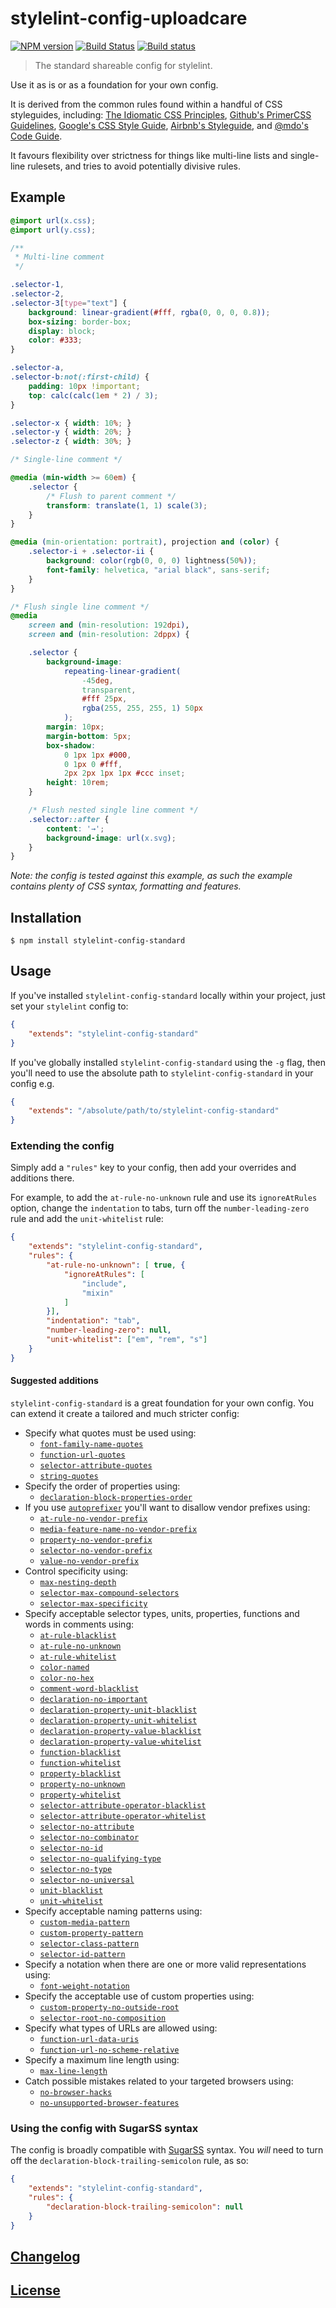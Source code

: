 # stylelint-config-uploadcare

[![NPM version](http://img.shields.io/npm/v/stylelint-config-standard.svg)](https://www.npmjs.org/package/stylelint-config-standard) [![Build Status](https://travis-ci.org/stylelint/stylelint-config-standard.svg?branch=master)](https://travis-ci.org/stylelint/stylelint-config-standard) [![Build status](https://ci.appveyor.com/api/projects/status/o8rfhyax6n7bjnlt/branch/master?svg=true)](https://ci.appveyor.com/project/stylelint/stylelint-config-standard/branch/master)

> The standard shareable config for stylelint.

Use it as is or as a foundation for your own config.

It is derived from the common rules found within a handful of CSS styleguides, including: [The Idiomatic CSS Principles](https://github.com/necolas/idiomatic-css),
[Github's PrimerCSS Guidelines](http://primercss.io/guidelines/#scss),
[Google's CSS Style Guide](https://google.github.io/styleguide/htmlcssguide.xml#CSS_Formatting_Rules), [Airbnb's Styleguide](https://github.com/airbnb/css#css), and [@mdo's Code Guide](http://codeguide.co/#css).

It favours flexibility over strictness for things like multi-line lists and single-line rulesets, and tries to avoid potentially divisive rules.

## Example

```css
@import url(x.css);
@import url(y.css);

/**
 * Multi-line comment
 */

.selector-1,
.selector-2,
.selector-3[type="text"] {
	background: linear-gradient(#fff, rgba(0, 0, 0, 0.8));
	box-sizing: border-box;
	display: block;
	color: #333;
}

.selector-a,
.selector-b:not(:first-child) {
	padding: 10px !important;
	top: calc(calc(1em * 2) / 3);
}

.selector-x { width: 10%; }
.selector-y { width: 20%; }
.selector-z { width: 30%; }

/* Single-line comment */

@media (min-width >= 60em) {
	.selector {
		/* Flush to parent comment */
		transform: translate(1, 1) scale(3);
	}
}

@media (min-orientation: portrait), projection and (color) {
	.selector-i + .selector-ii {
		background: color(rgb(0, 0, 0) lightness(50%));
		font-family: helvetica, "arial black", sans-serif;
	}
}

/* Flush single line comment */
@media
	screen and (min-resolution: 192dpi),
	screen and (min-resolution: 2dppx) {

	.selector {
		background-image:
			repeating-linear-gradient(
				-45deg,
				transparent,
				#fff 25px,
				rgba(255, 255, 255, 1) 50px
			);
		margin: 10px;
		margin-bottom: 5px;
		box-shadow:
			0 1px 1px #000,
			0 1px 0 #fff,
			2px 2px 1px 1px #ccc inset;
		height: 10rem;
	}

	/* Flush nested single line comment */
	.selector::after {
		content: '→';
		background-image: url(x.svg);
	}
}
```

*Note: the config is tested against this example, as such the example contains plenty of CSS syntax, formatting and features.*

## Installation

```console
$ npm install stylelint-config-standard
```

## Usage

If you've installed `stylelint-config-standard` locally within your project, just set your `stylelint` config to:

```json
{
	"extends": "stylelint-config-standard"
}
```

If you've globally installed `stylelint-config-standard` using the `-g` flag, then you'll need to use the absolute path to `stylelint-config-standard` in your config e.g.

```json
{
	"extends": "/absolute/path/to/stylelint-config-standard"
}
```

### Extending the config

Simply add a `"rules"` key to your config, then add your overrides and additions there.

For example, to add the `at-rule-no-unknown` rule and use its `ignoreAtRules` option, change the `indentation` to tabs, turn off the `number-leading-zero` rule and add the `unit-whitelist` rule:

```json
{
	"extends": "stylelint-config-standard",
	"rules": {
		"at-rule-no-unknown": [ true, {
			"ignoreAtRules": [
				"include",
				"mixin"
			]
		}],
		"indentation": "tab",
		"number-leading-zero": null,
		"unit-whitelist": ["em", "rem", "s"]
	}
}
```

#### Suggested additions

`stylelint-config-standard` is a great foundation for your own config. You can extend it create a tailored and much stricter config:

- Specify what quotes must be used using:
	- [`font-family-name-quotes`](https://github.com/stylelint/stylelint/blob/master/src/rules/font-family-name-quotes/README.md)
	- [`function-url-quotes`](https://github.com/stylelint/stylelint/blob/master/src/rules/function-url-quotes/README.md)
	- [`selector-attribute-quotes`](https://github.com/stylelint/stylelint/blob/master/src/rules/selector-attribute-quotes/README.md)
	- [`string-quotes`](https://github.com/stylelint/stylelint/blob/master/src/rules/string-quotes/README.md)
- Specify the order of properties using:
	- [`declaration-block-properties-order`](https://github.com/stylelint/stylelint/blob/master/src/rules/declaration-block-properties-order/README.md)
- If you use [`autoprefixer`](https://github.com/postcss/autoprefixer) you'll want to disallow vendor prefixes using:
	- [`at-rule-no-vendor-prefix`](https://github.com/stylelint/stylelint/blob/master/src/rules/at-rule-no-vendor-prefix/README.md)
	- [`media-feature-name-no-vendor-prefix`](https://github.com/stylelint/stylelint/blob/master/src/rules/media-feature-name-no-vendor-prefix/README.md)
	- [`property-no-vendor-prefix`](https://github.com/stylelint/stylelint/blob/master/src/rules/property-no-vendor-prefix/README.md)
	- [`selector-no-vendor-prefix`](https://github.com/stylelint/stylelint/blob/master/src/rules/selector-no-vendor-prefix/README.md)
	- [`value-no-vendor-prefix`](https://github.com/stylelint/stylelint/blob/master/src/rules/value-no-vendor-prefix/README.md)
- Control specificity using:
	- [`max-nesting-depth`](https://github.com/stylelint/stylelint/blob/master/src/rules/max-nesting-depth/README.md)
	- [`selector-max-compound-selectors`](https://github.com/stylelint/stylelint/blob/master/src/rules/selector-max-compound-selectors/README.md)
	- [`selector-max-specificity`](https://github.com/stylelint/stylelint/blob/master/src/rules/selector-max-specificity/README.md)
- Specify acceptable selector types, units, properties, functions and words in comments using:
	- [`at-rule-blacklist`](https://github.com/stylelint/stylelint/blob/master/src/rules/at-rule-blacklist/README.md)
	- [`at-rule-no-unknown`](https://github.com/stylelint/stylelint/blob/master/src/rules/at-rule-no-unknown/README.md)
	- [`at-rule-whitelist`](https://github.com/stylelint/stylelint/blob/master/src/rules/at-rule-whitelist/README.md)
	- [`color-named`](https://github.com/stylelint/stylelint/blob/master/src/rules/color-named/README.md)
	- [`color-no-hex`](https://github.com/stylelint/stylelint/blob/master/src/rules/color-no-hex/README.md)
	- [`comment-word-blacklist`](https://github.com/stylelint/stylelint/blob/master/src/rules/comment-word-blacklist/README.md)
	- [`declaration-no-important`](https://github.com/stylelint/stylelint/blob/master/src/rules/declaration-no-important/README.md)
	- [`declaration-property-unit-blacklist`](https://github.com/stylelint/stylelint/blob/master/src/rules/declaration-property-unit-blacklist/README.md)
	- [`declaration-property-unit-whitelist`](https://github.com/stylelint/stylelint/blob/master/src/rules/declaration-property-unit-whitelist/README.md)
	- [`declaration-property-value-blacklist`](https://github.com/stylelint/stylelint/blob/master/src/rules/declaration-property-value-blacklist/README.md)
	- [`declaration-property-value-whitelist`](https://github.com/stylelint/stylelint/blob/master/src/rules/declaration-property-value-whitelist/README.md)
	- [`function-blacklist`](https://github.com/stylelint/stylelint/blob/master/src/rules/function-blacklist/README.md)
	- [`function-whitelist`](https://github.com/stylelint/stylelint/blob/master/src/rules/function-whitelist/README.md)
	- [`property-blacklist`](https://github.com/stylelint/stylelint/blob/master/src/rules/property-blacklist/README.md)
	- [`property-no-unknown`](https://github.com/stylelint/stylelint/blob/master/src/rules/property-no-unknown/README.md)
	- [`property-whitelist`](https://github.com/stylelint/stylelint/blob/master/src/rules/property-whitelist/README.md)
	- [`selector-attribute-operator-blacklist`](https://github.com/stylelint/stylelint/blob/master/src/rules/selector-attribute-operator-blacklist/README.md)
	- [`selector-attribute-operator-whitelist`](https://github.com/stylelint/stylelint/blob/master/src/rules/selector-attribute-operator-whitelist/README.md)
	- [`selector-no-attribute`](https://github.com/stylelint/stylelint/blob/master/src/rules/selector-no-attribute/README.md)
	- [`selector-no-combinator`](https://github.com/stylelint/stylelint/blob/master/src/rules/selector-no-combinator/README.md)
	- [`selector-no-id`](https://github.com/stylelint/stylelint/blob/master/src/rules/selector-no-id/README.md)
	- [`selector-no-qualifying-type`](https://github.com/stylelint/stylelint/blob/master/src/rules/selector-no-qualifying-type/README.md)
	- [`selector-no-type`](https://github.com/stylelint/stylelint/blob/master/src/rules/selector-no-type/README.md)
	- [`selector-no-universal`](https://github.com/stylelint/stylelint/blob/master/src/rules/selector-no-universal/README.md)
	- [`unit-blacklist`](https://github.com/stylelint/stylelint/blob/master/src/rules/property-blacklist/README.md)
	- [`unit-whitelist`](https://github.com/stylelint/stylelint/blob/master/src/rules/property-blacklist/README.md)
- Specify acceptable naming patterns using:
	- [`custom-media-pattern`](https://github.com/stylelint/stylelint/blob/master/src/rules/custom-media-pattern/README.md)
	- [`custom-property-pattern`](https://github.com/stylelint/stylelint/blob/master/src/rules/custom-property-pattern/README.md)
	- [`selector-class-pattern`](https://github.com/stylelint/stylelint/blob/master/src/rules/selector-class-pattern/README.md)
	- [`selector-id-pattern`](https://github.com/stylelint/stylelint/blob/master/src/rules/selector-id-pattern/README.md)
- Specify a notation when there are one or more valid representations using:
	- [`font-weight-notation`](https://github.com/stylelint/stylelint/blob/master/src/rules/font-weight-notation/README.md)
- Specify the acceptable use of custom properties using:
	- [`custom-property-no-outside-root`](https://github.com/stylelint/stylelint/blob/master/src/rules/custom-property-no-outside-root/README.md)
	- [`selector-root-no-composition`](https://github.com/stylelint/stylelint/blob/master/src/rules/selector-root-no-composition/README.md)
- Specify what types of URLs are allowed using:
	- [`function-url-data-uris`](https://github.com/stylelint/stylelint/blob/master/src/rules/function-url-data-uris/README.md)
	- [`function-url-no-scheme-relative`](https://github.com/stylelint/stylelint/blob/master/src/rules/function-url-no-scheme-relative/README.md)
- Specify a maximum line length using:
	- [`max-line-length`](https://github.com/stylelint/stylelint/blob/master/src/rules/max-line-length/README.md)
- Catch possible mistakes related to your targeted browsers using:
	- [`no-browser-hacks`](https://github.com/stylelint/stylelint/blob/master/src/rules/no-browser-hacks/README.md)
	- [`no-unsupported-browser-features`](https://github.com/stylelint/stylelint/blob/master/src/rules/no-unsupported-browser-features/README.md)

### Using the config with SugarSS syntax

The config is broadly compatible with [SugarSS](https://github.com/postcss/sugarss) syntax. You *will* need to turn off the `declaration-block-trailing-semicolon` rule, as so:

```json
{
	"extends": "stylelint-config-standard",
	"rules": {
		"declaration-block-trailing-semicolon": null
	}
}
```

## [Changelog](CHANGELOG.md)

## [License](LICENSE)
